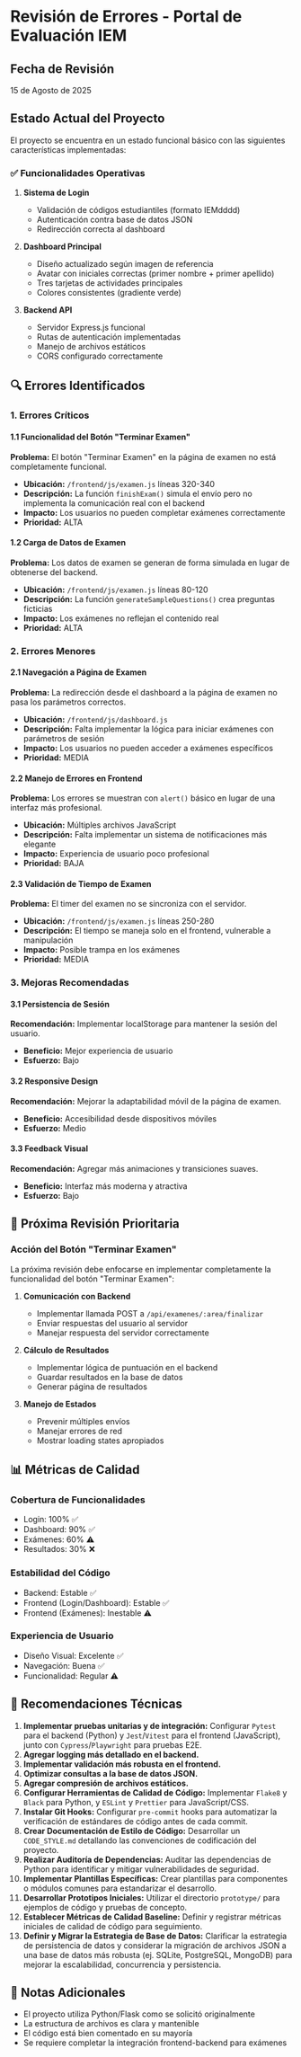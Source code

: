 # Revisión de Errores - Portal de Evaluación IEM

## Fecha de Revisión
15 de Agosto de 2025

## Estado Actual del Proyecto
El proyecto se encuentra en un estado funcional básico con las siguientes características implementadas:

### ✅ Funcionalidades Operativas
1. **Sistema de Login**
   - Validación de códigos estudiantiles (formato IEMdddd)
   - Autenticación contra base de datos JSON
   - Redirección correcta al dashboard

2. **Dashboard Principal**
   - Diseño actualizado según imagen de referencia
   - Avatar con iniciales correctas (primer nombre + primer apellido)
   - Tres tarjetas de actividades principales
   - Colores consistentes (gradiente verde)

3. **Backend API**
   - Servidor Express.js funcional
   - Rutas de autenticación implementadas
   - Manejo de archivos estáticos
   - CORS configurado correctamente

## 🔍 Errores Identificados

### 1. Errores Críticos

#### 1.1 Funcionalidad del Botón "Terminar Examen"
**Problema:** El botón "Terminar Examen" en la página de examen no está completamente funcional.
- **Ubicación:** `/frontend/js/examen.js` líneas 320-340
- **Descripción:** La función `finishExam()` simula el envío pero no implementa la comunicación real con el backend
- **Impacto:** Los usuarios no pueden completar exámenes correctamente
- **Prioridad:** ALTA

#### 1.2 Carga de Datos de Examen
**Problema:** Los datos de examen se generan de forma simulada en lugar de obtenerse del backend.
- **Ubicación:** `/frontend/js/examen.js` líneas 80-120
- **Descripción:** La función `generateSampleQuestions()` crea preguntas ficticias
- **Impacto:** Los exámenes no reflejan el contenido real
- **Prioridad:** ALTA

### 2. Errores Menores

#### 2.1 Navegación a Página de Examen
**Problema:** La redirección desde el dashboard a la página de examen no pasa los parámetros correctos.
- **Ubicación:** `/frontend/js/dashboard.js`
- **Descripción:** Falta implementar la lógica para iniciar exámenes con parámetros de sesión
- **Impacto:** Los usuarios no pueden acceder a exámenes específicos
- **Prioridad:** MEDIA

#### 2.2 Manejo de Errores en Frontend
**Problema:** Los errores se muestran con `alert()` básico en lugar de una interfaz más profesional.
- **Ubicación:** Múltiples archivos JavaScript
- **Descripción:** Falta implementar un sistema de notificaciones más elegante
- **Impacto:** Experiencia de usuario poco profesional
- **Prioridad:** BAJA

#### 2.3 Validación de Tiempo de Examen
**Problema:** El timer del examen no se sincroniza con el servidor.
- **Ubicación:** `/frontend/js/examen.js` líneas 250-280
- **Descripción:** El tiempo se maneja solo en el frontend, vulnerable a manipulación
- **Impacto:** Posible trampa en los exámenes
- **Prioridad:** MEDIA

### 3. Mejoras Recomendadas

#### 3.1 Persistencia de Sesión
**Recomendación:** Implementar localStorage para mantener la sesión del usuario.
- **Beneficio:** Mejor experiencia de usuario
- **Esfuerzo:** Bajo

#### 3.2 Responsive Design
**Recomendación:** Mejorar la adaptabilidad móvil de la página de examen.
- **Beneficio:** Accesibilidad desde dispositivos móviles
- **Esfuerzo:** Medio

#### 3.3 Feedback Visual
**Recomendación:** Agregar más animaciones y transiciones suaves.
- **Beneficio:** Interfaz más moderna y atractiva
- **Esfuerzo:** Bajo

## 🎯 Próxima Revisión Prioritaria

### Acción del Botón "Terminar Examen"
La próxima revisión debe enfocarse en implementar completamente la funcionalidad del botón "Terminar Examen":

1. **Comunicación con Backend**
   - Implementar llamada POST a `/api/examenes/:area/finalizar`
   - Enviar respuestas del usuario al servidor
   - Manejar respuesta del servidor correctamente

2. **Cálculo de Resultados**
   - Implementar lógica de puntuación en el backend
   - Guardar resultados en la base de datos
   - Generar página de resultados

3. **Manejo de Estados**
   - Prevenir múltiples envíos
   - Manejar errores de red
   - Mostrar loading states apropiados

## 📊 Métricas de Calidad

### Cobertura de Funcionalidades
- Login: 100% ✅
- Dashboard: 90% ✅
- Exámenes: 60% ⚠️
- Resultados: 30% ❌

### Estabilidad del Código
- Backend: Estable ✅
- Frontend (Login/Dashboard): Estable ✅
- Frontend (Exámenes): Inestable ⚠️

### Experiencia de Usuario
- Diseño Visual: Excelente ✅
- Navegación: Buena ✅
- Funcionalidad: Regular ⚠️

## 🔧 Recomendaciones Técnicas

1. **Implementar pruebas unitarias y de integración:** Configurar `Pytest` para el backend (Python) y `Jest`/`Vitest` para el frontend (JavaScript), junto con `Cypress`/`Playwright` para pruebas E2E.
2. **Agregar logging más detallado en el backend.**
3. **Implementar validación más robusta en el frontend.**
4. **Optimizar consultas a la base de datos JSON.**
5. **Agregar compresión de archivos estáticos.**
6. **Configurar Herramientas de Calidad de Código:** Implementar `Flake8` y `Black` para Python, y `ESLint` y `Prettier` para JavaScript/CSS.
7. **Instalar Git Hooks:** Configurar `pre-commit` hooks para automatizar la verificación de estándares de código antes de cada commit.
8. **Crear Documentación de Estilo de Código:** Desarrollar un `CODE_STYLE.md` detallando las convenciones de codificación del proyecto.
9. **Realizar Auditoría de Dependencias:** Auditar las dependencias de Python para identificar y mitigar vulnerabilidades de seguridad.
10. **Implementar Plantillas Específicas:** Crear plantillas para componentes o módulos comunes para estandarizar el desarrollo.
11. **Desarrollar Prototipos Iniciales:** Utilizar el directorio `prototype/` para ejemplos de código y pruebas de concepto.
12. **Establecer Métricas de Calidad Baseline:** Definir y registrar métricas iniciales de calidad de código para seguimiento.
13. **Definir y Migrar la Estrategia de Base de Datos:** Clarificar la estrategia de persistencia de datos y considerar la migración de archivos JSON a una base de datos más robusta (ej. SQLite, PostgreSQL, MongoDB) para mejorar la escalabilidad, concurrencia y persistencia.

## 📝 Notas Adicionales

- El proyecto utiliza Python/Flask como se solicitó originalmente
- La estructura de archivos es clara y mantenible
- El código está bien comentado en su mayoría
- Se requiere completar la integración frontend-backend para exámenes

